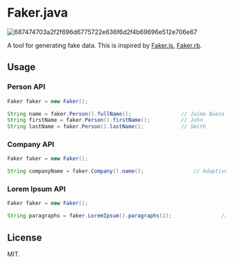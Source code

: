 # Faker.java

![687474703a2f2f696d6775722e636f6d2f4b69696e512e706e67](https://f.cloud.github.com/assets/25766/756187/4a2b7b6e-e5f4-11e2-96a5-e7a01e5c51be.png)

A tool for generating fake data. This is inspired by [Faker.js](https://github.com/Marak/Faker.js), [Faker.rb](https://github.com/stympy/faker).

## Usage


### Person API

```java
Faker faker = new Faker();

String name = faker.Person().fullName();                // Jaime Bueza
String firstName = faker.Person().firstName();          // John
String lastName = faker.Person().lastName();            // Smith
```

### Company API

```java
Faker faker = new Faker();

String companyName = faker.Company().name();                // Adaptive Infrastructures Inc.
```

### Lorem Ipsum API

```java
Faker faker = new Faker();

String paragraphs = faker.LoremIpsum().paragraphs(2);                // Generates two paragraphs
```

## License

MIT.